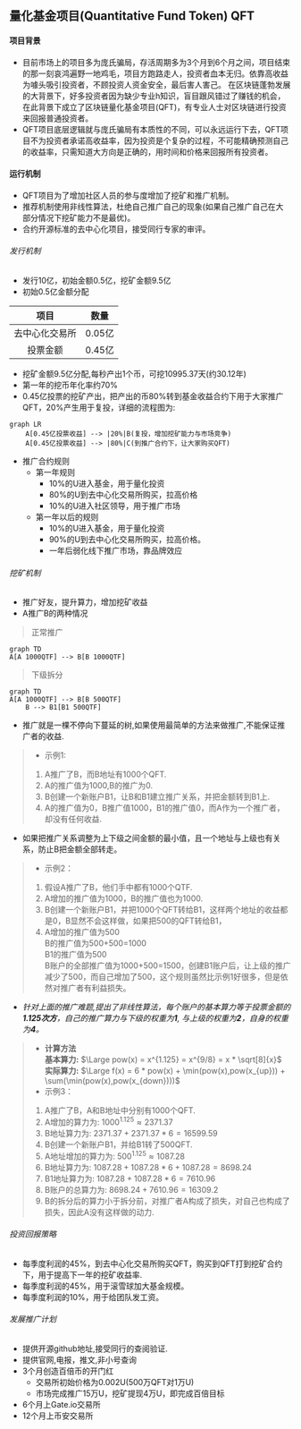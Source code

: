 ## 量化基金项目(Quantitative Fund Token) QFT

#### 项目背景
- 目前市场上的项目多为庞氏骗局，存活周期多为3个月到6个月之间，项目结束的那一刻哀鸿遍野一地鸡毛，项目方跑路走人，投资者血本无归。依靠高收益为噱头吸引投资者，不顾投资人资金安全，最后害人害己。 在区块链蓬勃发展的大背景下，好多投资者因为缺少专业h知识，盲目跟风错过了赚钱的机会，在此背景下成立了区块链量化基金项目(QFT)，有专业人士对区块链进行投资来回报普通投资者。
- QFT项目底层逻辑就与庞氏骗局有本质性的不同，可以永远运行下去，QFT项目不为投资者承诺高收益率，因为投资是个复杂的过程，不可能精确预测自己的收益率，只需知道大方向是正确的，用时间和价格来回报所有投资者。

#### 运行机制
- QFT项目为了增加社区人员的参与度增加了挖矿和推广机制。
- 推荐机制使用非线性算法，杜绝自己推广自己的现象(如果自己推广自己在大部分情况下挖矿能力不是最优)。
- 合约开源标准的去中心化项目，接受同行专家的审评。

###### 发行机制
- 发行10亿，初始金额0.5亿，挖矿金额9.5亿
- 初始0.5亿金额分配

项目   | 数量
:----:|:-----:
去中心化交易所 | 0.05亿
投票金额 | 0.45亿

- 挖矿金额9.5亿分配,每秒产出1个币，可挖10995.37天(约30.12年)
- 第一年的挖币年化率约70%
- 0.45亿投票的挖矿产出，把产出的币80%转到基金收益合约下用于大家推广QFT，20%产生用于复投，详细的流程图为:

```mermaid
graph LR
    A[0.45亿投票收益] --> |20%|B(复投，增加挖矿能力与市场竞争)
    A[0.45亿投票收益] --> |80%|C(到推广合约下，让大家购买QFT)
```
- 推广合约规则
    - 第一年规则
        - 10%的U进入基金，用于量化投资
        - 80%的U到去中心化交易所购买，拉高价格
        - 10%的U进入社区领导，用于推广市场
    - 第一年以后的规则
        - 10%的U进入基金，用于量化投资
        - 90%的U到去中心化交易所购买，拉高价格。
        - 一年后弱化线下推广市场，靠品牌效应

###### 挖矿机制
- 推广好友，提升算力，增加挖矿收益
- A推广B的两种情况
> 正常推广
```mermaid
graph TD
A[A 1000QTF] --> B[B 1000QTF]
```
> 下级拆分
```mermaid
graph TD
A[A 1000QTF] --> B[B 500QTF]
    B --> B1[B1 500QTF]
```
- 推广就是一棵不停向下蔓延的树,如果使用最简单的方法来做推广,不能保证推广者的收益.     
> - 示例1:
> 1. A推广了B，而B地址有1000个QFT.
> 2. A的推广值为1000,B的推广为0. 
> 3. B创建一个新账户B1，让B和B1建立推广关系，并把金额转到B1上.
> 4. A的推广值为0，B推广值1000，B1的推广值0，而A作为一个推广者，却没有任何收益.

- 如果把推广关系调整为上下级之间金额的最小值，且一个地址与上级也有关系，防止B把金额全部转走。  
> - 示例2：
> 1. 假设A推广了B，他们手中都有1000个QTF.  
> 2. A增加的推广值为1000，B的推广值也为1000.  
> 3. B创建一个新账户B1，并把1000个QFT转给B1，这样两个地址的收益都是0，B显然不会这样做，如果把500的QFT转给B1，
> 4. A增加的推广值为500  
    B的推广值为500+500=1000  
    B1的推广值为500  
    B账户的全部推广值为1000+500=1500，创建B1账户后，让上级的推广减少了500，而自己增加了500，这个规则虽然比示例1好很多，但是依然对推广者有利益损失。

- _针对上面的推广难题,提出了非线性算法，每个账户的基本算力等于投票金额的**1.125次方**，自己的推广算力与下级的权重为**1**, 与上级的权重为**2**，自身的权重为**4**。_   
> - **计算方法**  
> **基本算力:** $\Large pow(x) = x^{1.125} = x^{9/8} = x * \sqrt[8]{x}$      
> **实际算力:** $\Large f(x) = 6 * pow(x) + \min(pow(x),pow(x_{up})) + \sum(\min(pow(x),pow(x_{down})))$  
> - 示例3： 
> 1. A推广了B，A和B地址中分别有1000个QFT.
> 2. A增加的算力为: $1000^{1.125} \approx 2371.37$
> 3. B地址算力为:   $2371.37 + 2371.37 * 6 = 16599.59$
> 4. B创建一个新账户B1，并给B1转了500QFT.
> 5. A地址增加的算力为: $500^{1.125} \approx 1087.28$
> 6. B地址算力为:      $1087.28  + 1087.28 * 6 + 1087.28 = 8698.24$
> 7. B1地址算力为:     $1087.28 + 1087.28 * 6 = 7610.96$
> 8. B账户的总算力为:   $8698.24 + 7610.96 = 16309.2$
> 9. B的拆分后的算力小于拆分前，对推广者A构成了损失，对自己也构成了损失，因此A没有这样做的动力.


###### 投资回报策略
- 每季度利润的45%，到去中心化交易所购买QFT，购买到QFT打到挖矿合约下，用于提高下一年的挖矿收益率.
- 每季度利润的45%，用于滚雪球加大基金规模。
- 每季度利润的10%，用于给团队发工资。

###### 发展推广计划
- 提供开源github地址,接受同行的查阅验证.
- 提供官网,电报，推文,非小号查询
- 3个月创造百倍币的开门红
    - 交易所初始价格为0.002U(500万QFT对1万U)
    - 市场完成推广15万U，挖矿提现4万U，即完成百倍目标
- 6个月上Gate.io交易所
- 12个月上币安交易所